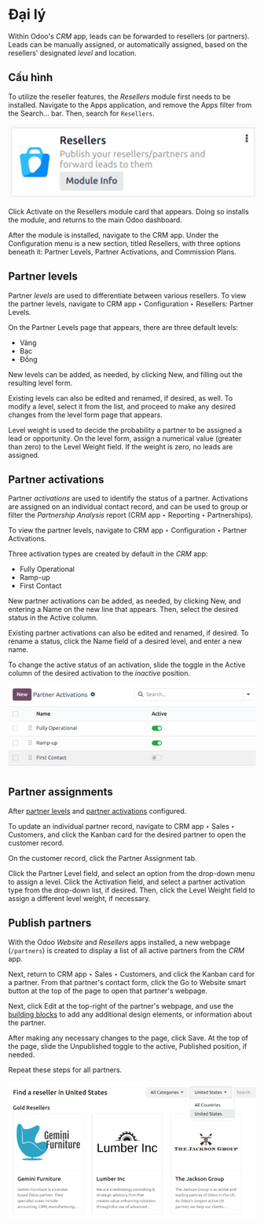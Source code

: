 # Đại lý

Within Odoo's *CRM* app, leads can be forwarded to resellers (or partners). Leads can be manually
assigned, or automatically assigned, based on the resellers' designated *level* and location.

## Cấu hình

To utilize the reseller features, the *Resellers* module first needs to be installed. Navigate to
the Apps application, and remove the Apps filter from the
Search... bar. Then, search for `Resellers`.

![The resellers module in Odoo.](../../../../.gitbook/assets/resellers-module.png)

Click Activate on the Resellers module card that appears. Doing so installs
the module, and returns to the main Odoo dashboard.

After the module is installed, navigate to the CRM app. Under the
Configuration menu is a new section, titled Resellers, with three
options beneath it: Partner Levels, Partner Activations, and
Commission Plans.

<a id="crm-partner-levels"></a>

## Partner levels

Partner *levels* are used to differentiate between various resellers. To view the partner levels,
navigate to CRM app ‣ Configuration ‣ Resellers: Partner Levels.

On the Partner Levels page that appears, there are three default levels:

- Vàng
- Bạc
- Đồng

New levels can be added, as needed, by clicking New, and filling out the resulting level
form.

Existing levels can also be edited and renamed, if desired, as well. To modify a level, select it
from the list, and proceed to make any desired changes from the level form page that appears.

Level weight is used to decide the probability a partner to be assigned a lead or opportunity. On
the level form, assign a numerical value (greater than zero) to the Level Weight field.
If the weight is zero, no leads are assigned.

<a id="crm-partner-activations"></a>

## Partner activations

Partner *activations* are used to identify the status of a partner. Activations are assigned on an
individual contact record, and can be used to group or filter the *Partnership Analysis* report
(CRM app ‣ Reporting ‣ Partnerships).

To view the partner levels, navigate to CRM app ‣ Configuration ‣ Partner
Activations.

Three activation types are created by default in the *CRM* app:

- Fully Operational
- Ramp-up
- First Contact

New partner activations can be added, as needed, by clicking New, and entering a
Name on the new line that appears. Then, select the desired status in the
Active column.

Existing partner activations can also be edited and renamed, if desired. To rename a status, click
the Name field of a desired level, and enter a new name.

To change the active status of an activation, slide the toggle in the Active column of
the desired activation to the *inactive* position.

![The list of default partner activations in the CRM app.](../../../../.gitbook/assets/activations-toggle.png)

## Partner assignments

After [partner levels](#crm-partner-levels) and [partner activations](#crm-partner-activations) configured.

To update an individual partner record, navigate to CRM app ‣ Sales ‣
Customers, and click the Kanban card for the desired partner to open the customer record.

On the customer record, click the Partner Assignment tab.

Click the Partner Level field, and select an option from the drop-down menu to assign a
level. Click the Activation field, and select a partner activation type from the
drop-down list, if desired. Then, click the Level Weight field to assign a different
level weight, if necessary.

## Publish partners

With the Odoo *Website* and *Resellers* apps installed, a new webpage (`/partners`) is created to
display a list of all active partners from the *CRM* app.

Next, return to CRM app ‣ Sales ‣ Customers, and click the Kanban card for a
partner. From that partner's contact form, click the Go to Website smart button at the
top of the page to open that partner's webpage.

Next, click Edit at the top-right of the partner's webpage, and use the [building
blocks](../../../websites/website/web_design/building_blocks/) to add any additional design
elements, or information about the partner.

After making any necessary changes to the page, click Save. At the top of the page,
slide the Unpublished toggle to the active, Published position, if needed.

Repeat these steps for all partners.

![An example of the partners webpage, displaying available partners by level and location.](../../../../.gitbook/assets/partners-webpage.png)
